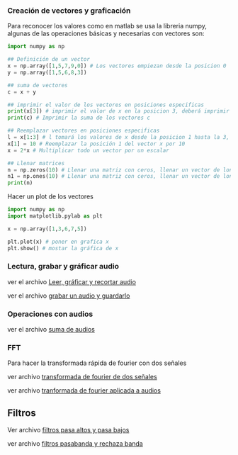 ### Creación de vectores y graficación

Para reconocer los valores como en matlab se usa la libreria numpy, algunas de las operaciones básicas y necesarias con vectores son:

```py
import numpy as np

## Definición de un vector
x = np.array([1,5,7,9,0]) # Los vectores empiezan desde la posicion 0
y = np.array([1,5,6,8,3])

## suma de vectores
c = x + y

## imprimir el valor de los vectores en posiciones especificas
print(x[3]) # imprimir el valor de x en la posicion 3, deberá imprimir 9
print(c) # Imprimir la suma de los vectores c

## Reemplazar vectores en posiciones especificas
l = x[1:3] # l tomará los valores de x desde la posicion 1 hasta la 3, entonces el valor de l será 5,7,9
x[1] = 10 # Reemplazar la posición 1 del vector x por 10
x = 2*x # Multiplicar todo un vector por un escalar

## Llenar matrices
n = np.zeros(10) # Llenar una matriz con ceros, llenar un vector de longitud 10 con 0
n1 = np.ones(10) # Llenar una matriz con ceros, llenar un vector de longitud 10 con 0
print(n)

```

Hacer un plot de los vectores

```py
import numpy as np
import matplotlib.pylab as plt

x = np.array([1,3,6,7,5])

plt.plot(x) # poner en grafica x
plt.show() # mostar la gráfica de x

```
### Lectura, grabar y gráficar audio

ver el archivo [Leer, gráficar y recortar audio](./read_audio.py)

ver el archivo [grabar un audio y guardarlo](./write_audio.py)

### Operaciones con audios

ver el archivo [suma de audios](./suma.py)

### FFT

Para hacer la transformada rápida de fourier con dos señales

ver archivo [transformada de fourier de dos señales](./fft.py)

ver archivo [tranformada de fourier aplicada a audios](./fft_audio.py)

## Filtros 

Ver archivo [filtros pasa altos y pasa bajos](./high_low_filters.py)

ver archivo [filtros pasabanda y rechaza banda](./pass_stop_filters.py)